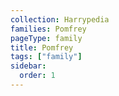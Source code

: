 ```yaml
---
collection: Harrypedia
families: Pomfrey
pageType: family
title: Pomfrey
tags: ["family"]
sidebar:
  order: 1
---
```

